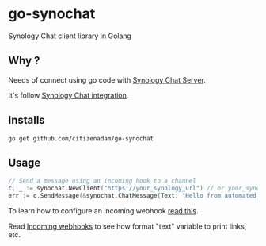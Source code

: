 # go-synochat

Synology Chat client library in Golang

## Why ?

Needs of connect using go code with [Synology Chat Server](https://www.synology.com/es-es/dsm/feature/chat).

It's follow [Synology Chat integration](https://kb.synology.com/en-in/DSM/help/Chat/chat_integration?version=7).

## Installs

```shell
go get github.com/citizenadam/go-synochat
```

## Usage

```go
// Send a message using an incoming hook to a channel
c, _ := synochat.NewClient("https://your_synology_url") // or your_synology_url:port
err := c.SendMessage(&synochat.ChatMessage{Text: "Hello from automated test"}, "your incoming webhook token")
```

To learn how to configure an incoming webhook [read this](https://kb.synology.com/en-in/DSM/tutorial/How_to_configure_webhooks_and_slash_commands_in_Chat_Integration#x_anchor_id5).

Read [Incoming webhooks](https://kb.synology.com/en-in/DSM/help/Chat/chat_integration?version=7) to see how format "text" variable to print links, etc.
